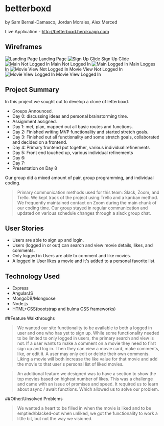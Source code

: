 # betterboxd
by Sam Bernal-Damasco, Jordan Morales, Alex Merced

Live Application - http://betterboxd.herokuapp.com

## Wireframes

![Landing Page](https://res.cloudinary.com/hnt3etgxo/image/upload/c_scale,w_450/v1574408299/wireframes/landing_ntjua4.png)
Landing Page
![Sign Up Glide](https://res.cloudinary.com/hnt3etgxo/image/upload/c_scale,w_450/v1574408299/wireframes/signup_glide_wu5wxz.png)
Sign Up Glide
![Main Not Logged In](https://res.cloudinary.com/hnt3etgxo/image/upload/c_scale,w_450/v1574408299/wireframes/main_not_logged_in_yle06q.png)
Main Not Logged In
![Main Logged In](https://res.cloudinary.com/hnt3etgxo/image/upload/c_scale,w_450/v1574408299/wireframes/main_logged_in_zb8ypj.png)
Main Logges In
![Movie View Not Logged In](https://res.cloudinary.com/hnt3etgxo/image/upload/c_scale,w_450/v1574408299/wireframes/movie_view_not_logged_in_eomgpt.png)
Movie View Not Logged In
![Movie View Logged In](https://res.cloudinary.com/hnt3etgxo/image/upload/c_scale,w_450/v1574408299/wireframes/movie_view_logged_in_qrvler.png)
Movie View Logged In

## Project Summary
In this project we sought out to develop a clone of letterboxd.

- Groups Announced.
- Day 0: discussing ideas and personal brainstorming time.
- Assignment assigned.
- Day 1: met, plan, mapped out all basic routes and functions.
- Day 2: Finished writing MVP functionality and started stretch goals.
- Day 3: Finished out all functionality and some stretch goals, collaborated and decided on a frontend.
- Day 4: Primary frontend put together, various individual refinements
- Day 5: Front end touched up, various individual refinements
- Day 6:
- Day 7:
- Presentation on Day 8

Our group did a mixed amount of pair, group programming, and individual coding.

>Primary communication methods used for this team: Slack, Zoom, and Trello. We kept track of the project using Trello and a kanban method.
We frequently maintained contact on Zoom during the main chunk of our coding time. Our group stayed in regular communication and updated on various schedule changes through a slack group chat.

## User Stories
- Users are able to sign up and login.
- Users (logged in or out) can search and view movie details, likes, and comments.
- Only logged in Users are able to comment and like movies.
- A logged in User likes a movie and it's added to a personal favorite list.

## Technology Used
- Express
- AngularJS
- MongoDB/Mongoose
- Node.js
- HTML+CSS(bootstrap and bulma CSS frameworks)

##Feature Walkthroughs
>We wanted our site functionality to be available to both a logged in user and one who has yet to sign up. While some functionality needed to be limited to only logged in users, the primary search and view is not. If a user wants to make a comment on a movie they need to first sign up and log in. Then they can view a movie card, make comments, like, or edit it. A user may only edit or delete their own comments. Liking a movie will both increase the like value for that movie and add the movie to that user's personal list of liked movies.

>An additional feature we designed was to have a section to show the top movies based on highest number of likes. This was a challenge and came with an issue of promises and speed. It required us to learn about async / await functions. Which allowed us to solve our problem.

##Other/Unsolved Problems
>We wanted a heart to be filled in when the movie is liked and to be emptied/blacked-out when unliked, we got the functionality to work a little bit, but not the way we visioned.
